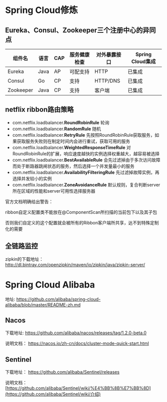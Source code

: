 # Spring Cloud修炼

## Eureka、Consul、Zookeeper三个注册中心的异同点

| 组件名    | 语言 | CAP  | 服务健康检查 | 对外暴露接口 | Spring Cloud集成 |
| --------- | ---- | ---- | ------------ | ------------ | ---------------- |
| Eureka    | Java | AP   | 可配支持     | HTTP         | 已集成           |
| Consul    | Go   | CP   | 支持         | HTTP/DNS     | 已集成           |
| Zookeeper | Java | CP   | 支持         | 客户端       | 已集成           |

## netflix ribbon路由策略

- com.netflix.loadbalancer.**RoundRobinRule**  轮询
- com.netflix.loadbalancer.**RandomRule**  随机
- com.netflix.loadbalancer.**RetryRule**    先按照RoundRobinRule获取服务，如果获取服务失败则在制定时间内会进行重试，获取可用的服务
- com.netflix.loadbalancer.**WeightedResponseTimeRule**   对RoundRobinRule的扩展，响应速度越快的实例选择权重越大，越容易被选择
- com.netflix.loadbalancer.**BestAvailableRule**  会先过滤掉由于多次访问故障而处于断路器跳闸状态的服务，然后选择一个并发量最小的服务
- com.netflix.loadbalancer.**AvailabilityFilteringRule**  先过滤掉故障实例，再选择并发较小的实例
- com.netflix.loadbalancer.**ZoneAvoidanceRule**  默认规则，复合判断server所在区域的性能和server可用性选择服务器

官方文档明确给出警告：

ribbon自定义配置类不能放在@ComponentScan所扫描的当前包下以及其子包

否则我们自定义的这个配置就会被所有的Ribbon客户端所共享，达不到特殊定制化的需要

## 全链路监控

zipkin的下载地址： http://dl.bintray.com/openzipkin/maven/io/zipkin/java/zipkin-server/ 

# Spring Cloud Alibaba

地址:  https://github.com/alibaba/spring-cloud-alibaba/blob/master/README-zh.md 

## Nacos

下载地址:  https://github.com/alibaba/nacos/releases/tag/1.2.0-beta.0 

说明文档：  https://nacos.io/zh-cn/docs/cluster-mode-quick-start.html 

## Sentinel

下载地址： https://github.com/alibaba/Sentinel/releases 

说明文档：  [https://github.com/alibaba/Sentinel/wiki/%E4%BB%8B%E7%BB%8D](https://github.com/alibaba/Sentinel/wiki/介绍) 